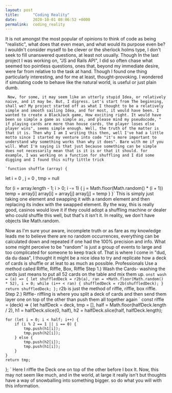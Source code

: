 ```yaml
---
layout: post
title:      "Coding Reality"
date:       2020-10-01 08:06:52 +0000
permalink:  coding_reality
---
```



   It is not amongst the most popular of opinions to think of code as being "realistic", what does that even mean, and what would its purpose even be? I wouldn't consider myself to be clever or the sherlock holms type, I don't seek to fill unanswered questions, at least not usually. Though In the last project I was working on, "JS and Rails API", I did so often chase what seemed too pointless questions, ones that, beyond my immediate desire, were far from relative to the task at hand. Though I found one thing particularly interesting, and for me at least, thought-provoking. I wondered if simulating code to behave like the natural world, is useful or just plain dumb.
	 
	 Now, for some, it may seem like an utterly stupid Idea, or relatively naive, and it may be. But, I digress. Let's start from The beginning, shall we? My project started off as what I thought to be a relatively simple and smooth sailing Idea, and for most, it would have been. I wanted to create a BlackJack game, How exciting right. It would have been so simple a game as simple as, and please mind my pseudocode, " if playing cards are more than house cards, the player loses else player wins", seems simple enough. Well, the truth of the matter is that it is. Then why I am I writing this then, well I've had a little motto since I started my venture into code "it's more important to understand why something works than why it does". Bare with me if you will. What I'm saying is that just because something can be simple does not necessarily mean that is it is or that it should. for example, I was working on a function for shuffling and I did some digging and I found this nifty little trick
	 
	`function shuffle (array) {
  let i = 0
    , j = 0
    , tmp = null

  for (i = array.length - 1; i > 0; i -= 1) {
    j = Math.floor(Math.random() * (i + 1))
    temp = array[i]
    array[i] = array[j]
    array[j] = temp
  }
}`
This is simply just taking one element and swapping it with a random element and then replacing its index with the swapped element. By the way, this is really good, casinos would love it if they could adopt a shuffling machine or dealer who could shuffle this well, but that's it isn't it. In reality, we don't have objects like Math.random.

  Now as I'm sure your aware, incomplete truth or as fare as my knowledge leads me to believe there are no random occurrences, everything can be calculated down and repeated if one had the 100% precision and info. What some might perceive to be "random" is just a group of events to large and too complicated for someone to keep track of. That is where I come in "dud, da du daaa", I thought it might be a nice idea to try and replicate how a deck of cards is shuffle or at leat to as much as possible. Professionals Use a method called Riffle, Riffle, Box, Riffle
	Step 1.) 
	Wash the Cards- washing the cards just means to put all 52 cards on the table and mix them up.
	`
	onst wash = (a) => {
	let shuffledDeck = r2b(a),
		ran = +Math.floor(Math.random() * 52),
		i = 0;
	while (i++ < ran) {
		shuffledDeck = r2b(shuffledDeck);
	}
	return shuffledDeck;
};
	`
	r2b is just  the method of riffle, riffle, box riffle. 
	Step 2.)
	Riffle- riffling is where you split a deck of cards and then send them layer one on top of the other than push them all together again
	`
	const riffle = (deck) => {
	let halfDeck = deck,
		tmp = [],
		half = Math.floor(halfDeck.length / 2),
		h1 = halfDeck.slice(0, half),
		h2 = halfDeck.slice(half, halfDeck.length);

	for (let i = 0; i < half; i++) {
		if (i % 2 == 1 || i == 0) {
			tmp.push(h1[i]);
			tmp.push(h2[i]);
		} else {
			tmp.push(h2[i]);
			tmp.push(h1[i]);
		}
	}
	return tmp;
};
	`
	Here I riffle the Deck one on top of the other before I box lt. 
	Now, this may not seem like much, and in the world, at large it really isn't but thoughts have a way of snowballing into something bigger. so do what you will with this information.
